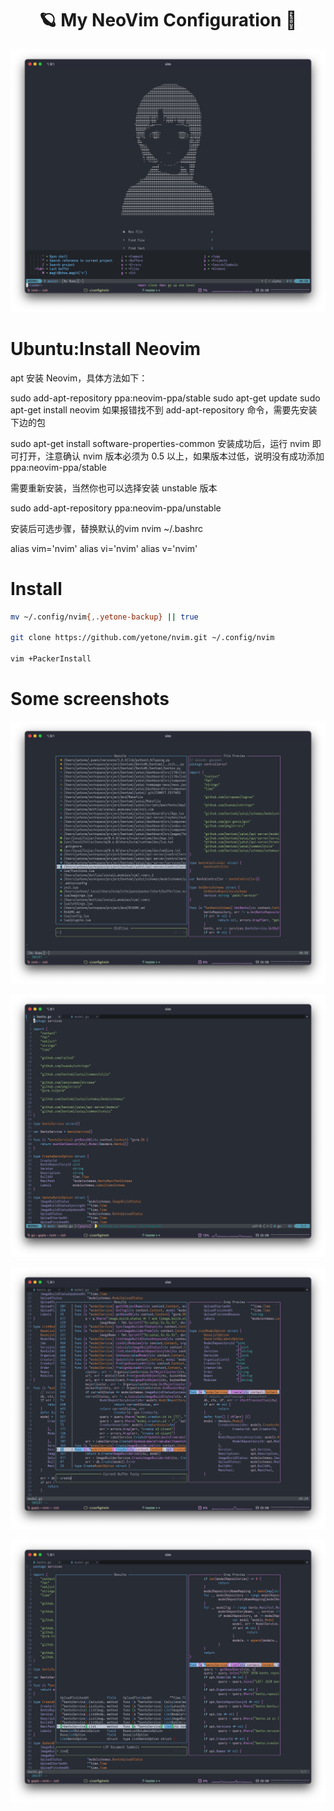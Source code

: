 <h1 align="center">🪐 My NeoVim Configuration 🚀</h1>

<p align="center">
    <img src="./screenshots/dashboard.png" >
</p>

# Ubuntu:Install Neovim

 apt 安装 Neovim，具体方法如下：

sudo add-apt-repository ppa:neovim-ppa/stable
sudo apt-get update
sudo apt-get install neovim
如果报错找不到 add-apt-repository 命令，需要先安装下边的包

sudo apt-get install software-properties-common
安装成功后，运行 nvim 即可打开，注意确认 nvim 版本必须为 0.5 以上，如果版本过低，说明没有成功添加 ppa:neovim-ppa/stable

需要重新安装，当然你也可以选择安装 unstable 版本

sudo add-apt-repository ppa:neovim-ppa/unstable

安装后可选步骤，替换默认的vim nvim ~/.bashrc

alias vim='nvim'
alias vi='nvim'
alias v='nvim'


# Install

```bash
mv ~/.config/nvim{,.yetone-backup} || true

git clone https://github.com/yetone/nvim.git ~/.config/nvim

vim +PackerInstall
```

# Some screenshots

<p align="center">
    <img src="./screenshots/recent_files.png" >
</p>

<p align="center">
    <img src="./screenshots/status_bar.png" >
</p>

<p align="center">
    <img src="./screenshots/swoop.png" >
</p>

<p align="center">
    <img src="./screenshots/list_symbols.png" >
</p>
